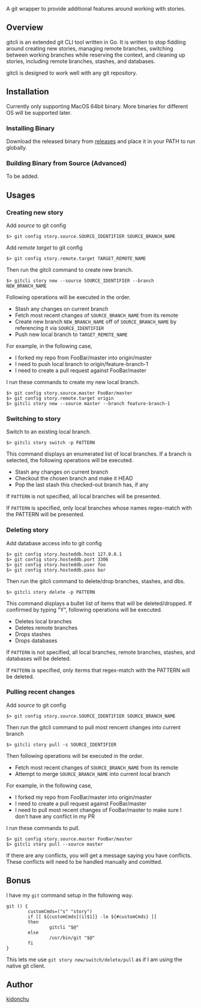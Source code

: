 A git wrapper to provide additional features around working with stories.

## Overview

gitcli is an extended git CLI tool written in Go. It is written to stop fiddling around creating
new stories, managing remote branches, switching between working branches while reserving the
context, and cleaning up stories, including remote branches, stashes, and databases.

gitcli is designed to work well with any git repository.

## Installation

Currently only supporting MacOS 64bit binary. More binaries for different OS will be supported later.

### Installing Binary

Download the released binary from [releases](https://github.com/kidonchu/gitcli/releases) and place it
in your PATH to run globally.

### Building Binary from Source (Advanced)

To be added.

## Usages

### Creating new story

Add *source* to git config

	$> git config story.source.SOURCE_IDENTIFIER SOURCE_BRANCH_NAME
    
Add *remote target* to git config

	$> git config story.remote.target TARGET_REMOTE_NAME

Then run the gitcli command to create new branch.

	$> gitcli story new --source SOURCE_IDENTIFIER --branch NEW_BRANCH_NAME

Following operations will be executed in the order.

* Stash any changes on current branch
* Fetch most recent changes of `SOURCE_BRANCH_NAME` from its remote
* Create new branch `NEW_BRANCH_NAME` off of `SOURCE_BRANCH_NAME` by referencing it via `SOURCE_IDENTIFIER`
* Push new local branch to `TARGET_REMOTE_NAME`

For example, in the following case,

* I forked my repo from FooBar/master into origin/master
* I need to push local branch to origin/feature-branch-1
* I need to create a pull request against FooBar/master

I run these commands to create my new local branch.

	$> git config story.source.master FooBar/master
    $> git config story.remote.target origin
    $> gitcli story new --source master --branch feature-branch-1

### Switching to story

Switch to an existing local branch.

	$> gitcli story switch -p PATTERN
    
This command displays an enumerated list of local branches. If a branch is selected, the following operations will be executed.

* Stash any changes on current branch
* Checkout the chosen branch and make it HEAD
* Pop the last stash this checked-out branch has, if any

If `PATTERN` is not specified, all local branches will be presented.

If `PATTERN` is specified, only local branches whose names regex-match with the PATTERN will be presented.

### Deleting story

Add database access info to git config

	$> git config story.hosteddb.host 127.0.0.1
    $> git config story.hosteddb.port 3306
    $> git config story.hosteddb.user foo
    $> git config story.hosteddb.pass bar

Then run the gitcli command to delete/drop branches, stashes, and dbs.

	$> gitcli story delete -p PATTERN
    
This command displays a bullet list of items that will be deleted/dropped. If confirmed by typing "Y", following operations will be executed.

* Deletes local branches
* Deletes remote branches
* Drops stashes
* Drops databases

If `PATTERN` is not specified, all local branches, remote branches, stashes, and databases will be deleted.

If `PATTERN` is specified, only iterms that regex-match with the PATTERN will be deleted.

### Pulling recent changes

Add *source* to git config

	$> git config story.source.SOURCE_IDENTIFIER SOURCE_BRANCH_NAME
    
Then run the gitcli command to pull most rencent changes into current branch

	$> gitcli story pull -s SOURCE_IDENTIFIER
    
Then following operations will be executed in the order.

* Fetch most recent changes of `SOURCE_BRANCH_NAME` from its remote
* Attempt to merge `SOURCE_BRANCH_NAME` into current local branch

For example, in the following case,

* I forked my repo from FooBar/master into origin/master
* I need to create a pull request against FooBar/master
* I need to pull most recent changes of FooBar/master to make sure I don't have any conflict in my PR

I run these commands to pull.

	$> git config story.source.master FooBar/master
    $> gitcli story pull --source master
    
If there are any conflicts, you will get a message saying you have conflicts. These conflicts will need to be handled manually and comitted.

## Bonus

I have my `git` command setup in the following way.

```
git () {
        customCmds=("s" "story")
        if [[ ${customCmds[(i)$1]} -le ${#customCmds} ]]
        then
                gitcli "$@"
        else
                /usr/bin/git "$@"
        fi
}
```

This lets me use `git story new/switch/delete/pull` as if I am using the native git client.

## Author

[kidonchu](https://github.com/kidonchu)
